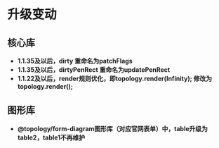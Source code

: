 # 升级变动

## 核心库

- **1.1.35及以后，dirty 重命名为patchFlags**
- **1.1.35及以后，dirtyPenRect 重命名为updatePenRect**
- **1.1.22及以后，render规则优化，即topology.render(Infinity); 修改为 topology.render();**

## 图形库

- **@topology/form-diagram图形库（对应官网表单）中，table升级为table2，table1不再维护**